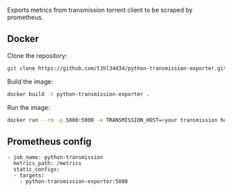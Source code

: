 Exports metrics from transmission torrent client to be scraped by prometheus.

## Docker
Clone the repository:
```bash
git clone https://github.com/t3hl34d34/python-transmission-exporter.git
```
Build the image:
```bash
docker build -t python-transmission-exporter .
```
Run the image:
```bash
docker run --rm -p 5000:5000 -e TRANSMISSION_HOST=<your transmission host> -e TRANSMISSION_PORT=<your transmission port (eg. 9091)> --name=python-transmission-exporter python-transmission-exporter
```

## Prometheus config
```
- job_name: python-transmission
  metrics_path: /metrics
  static_configs:
  - targets:
    - python-transmission-exporter:5000
```

